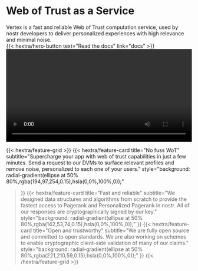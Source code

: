 <div class="hx-text-center">
  <div class="hx-mt-6 hx-mb-6">
    <h1 id="hero" class="gradient-text">Web of Trust as a Service</h1>
  </div>

  <div class="hx-mb-12">
    <span class="subhero not-prose hx-text-xl hx-text-gray-600 dark:hx-text-gray-400 sm:hx-text-xl">Vertex is a fast and reliable Web of Trust computation service, used by nostr developers to deliver personalized experiences with high relevance and minimal noise.</span>
  </div>

  <div class="hx-mb-6">
  {{< hextra/hero-button text="Read the docs" link="docs" >}}
  </div>

</div>

<div class="hx-mt-12"></div>

<video width="100%" controls>
    <source src="https://cdn.satellite.earth/6efabff7da55ce848074351b2d640ca3bde4515060d9aba002461a4a4ddad8d8.mp4" type="video/mp4">
    <source src="https://cdn.satellite.earth/792705217ecb755435b708cc23615259f8d7923974e14ed9a586d3fa2c16c804.webm" type="video/webm">
    Your browser does not support the video tag.
</video>

<div class="hx-mt-12"></div>

{{< hextra/feature-grid >}}
  {{< hextra/feature-card
    title="No fuss WoT"
    subtitle="Supercharge your app with web of trust capabilities in just a few minutes. Send a request to our DVMs to surface relevant profiles and remove noise, personalized to each one of your users."
    style="background: radial-gradient(ellipse at 50% 80%,rgba(194,97,254,0.15),hsla(0,0%,100%,0));"
  >}}
  {{< hextra/feature-card
    title="Fast and reliable"
    subtitle="We designed data structures and algorithms from scratch to provide the fastest access to Pagerank and Personalized Pagerank in nostr. All of our responses are cryptographically signed by our key."
    style="background: radial-gradient(ellipse at 50% 80%,rgba(142,53,74,0.15),hsla(0,0%,100%,0));"
  >}}
  {{< hextra/feature-card
    title="Open and trustworthy"
    subtitle="We are fully open source and committed to open standards. We are also working on schemes to enable cryptographic client-side validation of many of our claims."
    style="background: radial-gradient(ellipse at 50% 80%,rgba(221,210,59,0.15),hsla(0,0%,100%,0));"
  >}}
{{< /hextra/feature-grid >}}